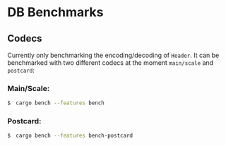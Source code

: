# DB Benchmarks

## Codecs

Currently only benchmarking the encoding/decoding of `Header`. It can be benchmarked with two different codecs at the moment `main/scale` and `postcard`:

### Main/Scale:
```bash
$　cargo bench --features bench
```

### Postcard:
```bash
$　cargo bench --features bench-postcard
```
